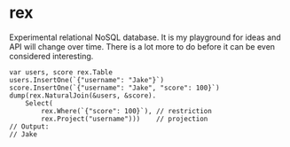 # rex

Experimental relational NoSQL database. It is my playground for ideas and API will change over time. There is a lot more to do before it can be even considered interesting.

``` golang
var users, score rex.Table
users.InsertOne(`{"username": "Jake"}`)
score.InsertOne(`{"username": "Jake", "score": 100}`)
dump(rex.NaturalJoin(&users, &score).
	Select(
		rex.Where(`{"score": 100}`), // restriction
		rex.Project("username")))    // projection
// Output:
// Jake
```
